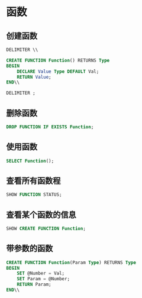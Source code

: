 # 函数

## 创建函数

``` sql
DELIMITER \\

CREATE FUNCTION Function() RETURNS Type
BEGIN
    DECLARE Value Type DEFAULT Val;
    RETURN Value;
END\\

DELIMITER ;
```

## 删除函数

``` sql
DROP FUNCTION IF EXISTS Function;
```

## 使用函数

``` sql
SELECT Function();
```

## 查看所有函数程

``` sql
SHOW FUNCTION STATUS;
```

## 查看某个函数的信息

``` sql
SHOW CREATE FUNCTION Function;
```

## 带参数的函数

``` sql
CREATE FUNCTION Function(Param Type) RETURNS Type
BEGIN
    SET @Number = Val;
    SET Param = @Number;
    RETURN Param;
END\\
```
